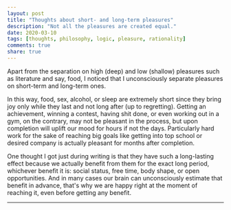 ```yaml
---
layout: post
title: "Thoughts about short- and long-term pleasures"
description: "Not all the pleasures are created equal."
date: 2020-03-10
tags: [thoughts, philosophy, logic, pleasure, rationality]
comments: true
share: true
---
```


Apart from the separation on high (deep) and low (shallow) pleasures such as literature and say, food, I noticed that I unconsciously separate pleasures on short-term and long-term ones. 

In this way, food, sex, alcohol, or sleep are extremely short since they bring joy only while they last and not long after (up to regretting). Getting an achievement, winning a contest, having shit done, or even working out in a gym, on the contrary, may not be pleasant in the process, but upon completion will uplift our mood for hours if not the days. Particularly hard work for the sake of reaching big goals like getting into top school or desired company is actually pleasant for months after completion. 

One thought I got just during writing is that they have such a long-lasting effect because we actually benefit from them for the exact long period, whichever benefit it is: social status, free time, body shape, or open opportunities. And in many cases our brain can unconsciously estimate that benefit in advance, that's why we are happy right at the moment of reaching it, even before getting any benefit.

---
